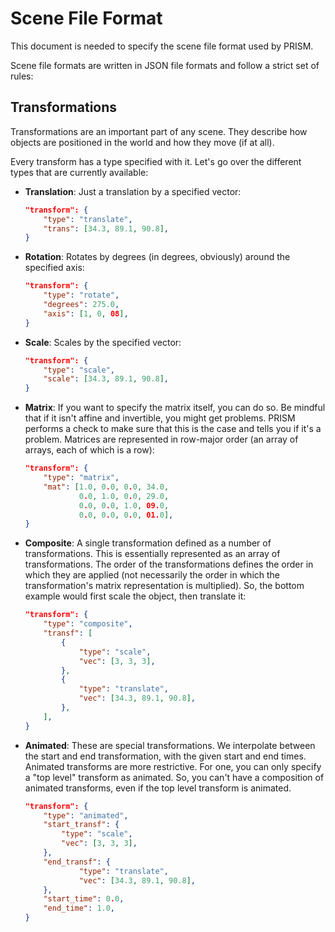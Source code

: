 # Scene File Format #

This document is needed to specify the scene file format used by PRISM.

Scene file formats are written in JSON file formats and follow a strict set of rules:

## Transformations ##

Transformations are an important part of any scene. They describe how objects are positioned in the world and how they move (if at all).

Every transform has a type specified with it. Let's go over the different types that are currently available:

- **Translation**: Just a translation by a specified vector:
    ```json
    "transform": {
        "type": "translate",
        "trans": [34.3, 89.1, 90.8],
    }
    ```
- **Rotation**: Rotates by degrees (in degrees, obviously) around the specified axis:
    ```json
    "transform": {
        "type": "rotate",
        "degrees": 275.0,
        "axis": [1, 0, 08],
    }
    ```
- **Scale**: Scales by the specified vector:
    ```json
    "transform": {
        "type": "scale",
        "scale": [34.3, 89.1, 90.8],
    }
    ```
- **Matrix**: If you want to specify the matrix itself, you can do so. Be mindful that if it isn't affine and invertible, you might get problems. PRISM performs a check to make sure that this is the case and tells you if it's a problem. Matrices are represented in row-major order (an array of arrays, each of which is a row):
    ```json
    "transform": {
        "type": "matrix",
        "mat": [1.0, 0.0, 0.0, 34.0,
                0.0, 1.0, 0.0, 29.0,
                0.0, 0.0, 1.0, 09.0,
                0.0, 0.0, 0.0, 01.0],
    }
    ```
- **Composite**: A single transformation defined as a number of transformations. This is essentially represented as an array of transformations. The order of the transformations defines the order in which they are applied (not necessarily the order in which the transformation's matrix representation is multiplied). So, the bottom example would first scale the object, then translate it:
    ```json
    "transform": {
        "type": "composite",
        "transf": [
            {
                "type": "scale",
                "vec": [3, 3, 3],
            },
            {
                "type": "translate",
                "vec": [34.3, 89.1, 90.8],
            },
        ],
    }
    ```
- **Animated**: These are special transformations. We interpolate between the start and end transformation, with the given start and end times. Animated transforms are more restrictive. For one, you can only specify a "top level" transform as animated. So, you can't have a composition of animated transforms, even if the top level transform is animated.
    ```json
    "transform": {
        "type": "animated",
        "start_transf": {
            "type": "scale",
            "vec": [3, 3, 3],
        },
        "end_transf": {
                "type": "translate",
                "vec": [34.3, 89.1, 90.8],
        },
        "start_time": 0.0,
        "end_time": 1.0,
    }
    ```
